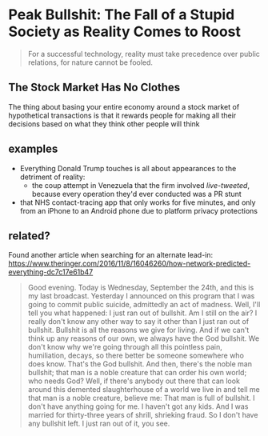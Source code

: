 # Peak Bullshit: The Fall of a Stupid Society as Reality Comes to Roost

> For a successful technology, reality must take precedence over public relations, for nature cannot be fooled.

## The Stock Market Has No Clothes

The thing about basing your entire economy around a stock market of hypothetical transactions is that it rewards people for making all their decisions based on what they think other people will think

## examples

- Everything Donald Trump touches is all about appearances to the detriment of reality:
  - the coup attempt in Venezuela that the firm involved *live-tweeted*, because every operation they'd ever conducted was a PR stunt
- that NHS contact-tracing app that only works for five minutes, and only from an iPhone to an Android phone due to platform privacy protections

## related?

Found another article when searching for an alternate lead-in: https://www.theringer.com/2016/11/8/16046260/how-network-predicted-everything-dc7c17e61b47

> Good evening. Today is Wednesday, September the 24th, and this is my last broadcast. Yesterday I announced on this program that I was going to commit public suicide, admittedly an act of madness. Well, I'll tell you what happened: I just ran out of bullshit. Am I still on the air? I really don't know any other way to say it other than I just ran out of bullshit. Bullshit is all the reasons we give for living. And if we can't think up any reasons of our own, we always have the God bullshit. We don't know why we're going through all this pointless pain, humiliation, decays, so there better be someone somewhere who does know. That's the God bullshit. And then, there's the noble man bullshit; that man is a noble creature that can order his own world; who needs God? Well, if there's anybody out there that can look around this demented slaughterhouse of a world we live in and tell me that man is a noble creature, believe me: That man is full of bullshit. I don't have anything going for me. I haven't got any kids. And I was married for thirty-three years of shrill, shrieking fraud. So I don't have any bullshit left. I just ran out of it, you see.
